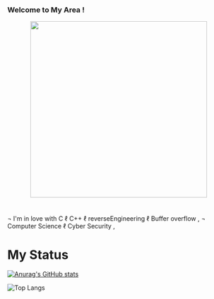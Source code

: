 ### Welcome to My **Area** !

<div align="center" style="display: flex; justify-content: center; align-items: center;">
  <img src="https://cdn.discordapp.com/attachments/1182793367709560953/1200552996233302016/IMG_2595.jpg?ex=65c6991b&is=65b4241b&hm=27f72c0aa4281828afeca3610b06307a4f58ee3fde4bfdfc67c8fd3fcd3e7c97&" width="400">
</div>

#

¬  I'm in love with C ℓ C++ ℓ reverseEngineering ℓ Buffer overflow ,
¬  Computer Science ℓ Cyber Security ,

#

# My Status 

[![Anurag's GitHub stats](https://github-readme-stats.vercel.app/api?username=0xL2r&theme=radical&show_icons=true)](https://github.com/anuraghazra/github-readme-stats)

![Top Langs](https://github-readme-stats.vercel.app/api/top-langs/?username=0xL2r&theme=radical)

